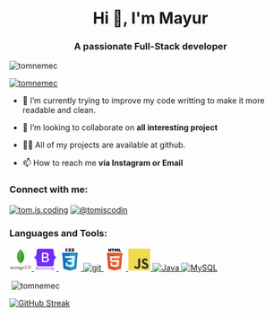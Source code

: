 <h1 align="center">Hi 👋, I'm Mayur</h1>
<h3 align="center">A passionate Full-Stack developer</h3>

<p align="left"> <img src="https://komarev.com/ghpvc/?username=Mayur-007S&label=Profile%20views&color=0e75b6&style=flat" alt="tomnemec" /> </p>

<p align="left"> <a href="https://github.com/Mayur-007S/github-profile-trophy"><img src="https://github-profile-trophy.vercel.app/?username=Mayur-007S" alt="tomnemec" /></a> </p>


- 🌱 I’m currently trying to improve my code writting to make it more readable and clean.

- 👯 I’m looking to collaborate on **all interesting project**

- 👨‍💻 All of my projects are available at github.

- 📫 How to reach me **via Instagram or Email**

<h3 align="left">Connect with me:</h3>
<p align="left">
<a href="https://instagram.com/Mayur_Myana_007" target="blank"><img align="center" src="https://raw.githubusercontent.com/rahuldkjain/github-profile-readme-generator/master/src/images/icons/Social/instagram.svg" alt="tom.is.coding" height="30" width="40" /></a>
<a href="https://www.youtube.com/@tomiscodin" target="blank"><img align="center" src="https://raw.githubusercontent.com/rahuldkjain/github-profile-readme-generator/master/src/images/icons/Social/youtube.svg" alt="@tomiscodin" height="30" width="40" /></a>
</p>

<h3 align="left">Languages and Tools:</h3>
<p align="left">
  <a href="https://www.mongodb.com/" target="_blank" rel="noreferrer">
    <img src="https://raw.githubusercontent.com/devicons/devicon/master/icons/mongodb/mongodb-original-wordmark.svg" alt="MongoDB" width="40" height="40"/>
  </a>
  <a href="https://getbootstrap.com" target="_blank" rel="noreferrer">
    <img src="https://raw.githubusercontent.com/devicons/devicon/master/icons/bootstrap/bootstrap-plain-wordmark.svg" alt="bootstrap" width="40" height="40"/>
  </a>
  <a href="https://www.w3schools.com/css/" target="_blank" rel="noreferrer">
    <img src="https://raw.githubusercontent.com/devicons/devicon/master/icons/css3/css3-original-wordmark.svg" alt="css3" width="40" height="40"/>
  </a>
  <a href="https://git-scm.com/" target="_blank" rel="noreferrer">
    <img src="https://www.vectorlogo.zone/logos/git-scm/git-scm-icon.svg" alt="git" width="40" height="40"/>
  </a>
  <a href="https://www.w3.org/html/" target="_blank" rel="noreferrer">
    <img src="https://raw.githubusercontent.com/devicons/devicon/master/icons/html5/html5-original-wordmark.svg" alt="html5" width="40" height="40"/>
  </a>
  <a href="https://www.javascript.com/" target="_blank" rel="noreferrer">
    <img src="https://raw.githubusercontent.com/devicons/devicon/master/icons/javascript/javascript-original.svg" alt="JavaScript" width="40" height="40"/>
  </a>
    <a href="https://www.java.com/" target="_blank" rel="noreferrer">
    <img src="https://www.vectorlogo.zone/logos/java/java-icon.svg" alt="Java" width="40" height="40"/>
  </a>
    <a href="https://www.mysql.com/" target="_blank" rel="noreferrer">
    <img src="https://www.vectorlogo.zone/logos/mysql/mysql-official.svg" alt="MySQL" width="40" height="40"/>
  </a>
</p>



<p>&nbsp;<img align="center" src="https://github-readme-stats.vercel.app/api?username=Mayur-007S&show_icons=true&locale=en" alt="tomnemec" /></p>

<a href="https://git.io/streak-stats"><img src="https://github-readme-streak-stats.herokuapp.com?user=Mayur_007S&theme=shadow-blue&hide_border=true&exclude_days=Sun%2CMon%2CTue%2CWed%2CThu%2CFri%2CSat" alt="GitHub Streak" /></a>


